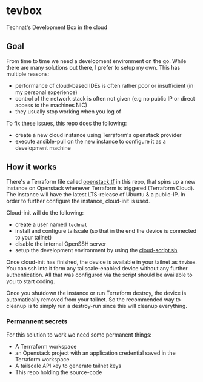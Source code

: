 # tevbox
Technat's Development Box in the cloud

## Goal

From time to time we need a development environment on the go. While there are many solutions out there, I prefer to setup my own. This has multiple reasons:
- performance of cloud-based IDEs is often rather poor or insufficient (in my personal experience)
- control of the network stack is often not given (e.g no public IP or direct access to the machines NIC)
- they usually stop working when you log of

To fix these issues, this repo does the following:
- create a new cloud instance using Terraform's openstack provider
- execute ansible-pull on the new instance to configure it as a development machine

## How it works

There's a Terraform file called [openstack.tf](./openstack.tf) in this repo, that spins up a new instance on Openstack whenever Terraform is triggered (Terraform Cloud). The instance will have the latest LTS-release of Ubuntu & a public-IP. In order to further configure the instance, cloud-init is used.

Cloud-init will do the following:
- create a user named `technat`
- install and configure tailscale (so that in the end the device is connected to your tailnet)
- disable the internal OpenSSH server
- setup the development environment by using the [cloud-script.sh](./cloud-script.sh)

Once cloud-init has finished, the device is available in your tailnet as `tevbox`. You can ssh into it form any tailscale-enabled device without any further authentication. All that was configured via the script should be available to you to start coding.

Once you shutdown the instance or run Terraform destroy, the device is automatically removed from your tailnet. So the recommended way to cleanup is to simply run a destroy-run since this will cleanup everything.

### Permannent secrets

For this solution to work we need some permanent things:
- A Terrraform workspace
- an Openstack project with an application credential saved in the Terraform workspace
- A tailscale API key to generate tailnet keys
- This repo holding the source-code

